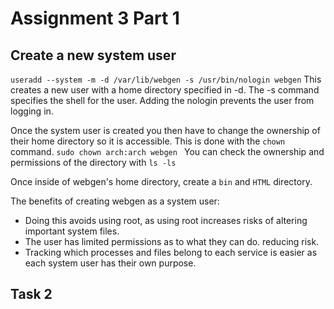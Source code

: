 # Assignment 3 Part 1

## Create a new system user

`useradd --system -m -d /var/lib/webgen -s /usr/bin/nologin webgen`
This creates a new user with a home directory specified in -d. The -s command specifies the shell for the user. Adding the nologin prevents the user from logging in.

Once the system user is created you then have to change the ownership of their home directory so it is accessible. This is done with the `chown` command. 
`sudo chown arch:arch webgen
`
You can check the ownership and permissions of the directory with `ls -ls`

Once inside of webgen's home directory, create a `bin` and `HTML` directory.


The benefits of creating webgen as a system user:
- Doing this avoids using root, as using root increases risks of altering important system files.
- The user has limited permissions as to what they can do. reducing risk.
- Tracking which processes and files belong to each service is easier as each system user has their own purpose. 


## Task 2



